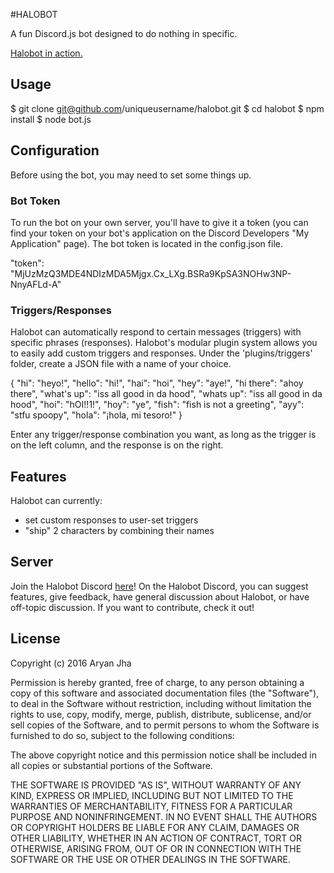 #HALOBOT

A fun Discord.js bot designed to do nothing in specific.

[Halobot in action.](http://i.imgur.com/DW4B66c.png)

## Usage

  $ git clone git@github.com/uniqueusername/halobot.git
  $ cd halobot
  $ npm install
  $ node bot.js

## Configuration

Before using the bot, you may need to set some things up.

### Bot Token

To run the bot on your own server, you'll have to give it a token (you can find your token on your bot's application on the Discord Developers "My Application" page).
The bot token is located in the config.json file.

  "token": "MjUzMzQ3MDE4NDIzMDA5Mjgx.Cx_LXg.BSRa9KpSA3NOHw3NP-NnyAFLd-A"

### Triggers/Responses

Halobot can automatically respond to certain messages (triggers) with specific phrases (responses). Halobot's modular plugin system allows you to easily add custom triggers and responses.
Under the 'plugins/triggers' folder, create a JSON file with a name of your choice.

  {
    "hi": "heyo!",
    "hello": "hi!",
    "hai": "hoi",
    "hey": "aye!",
    "hi there": "ahoy there",
    "what's up": "iss all good in da hood",
    "whats up": "iss all good in da hood",
    "hoi": "hOI!!1!",
    "hoy": "ye",
    "fish": "fish is not a greeting",
    "ayy": "stfu spoopy",
    "hola": "¡hola, mi tesoro!"
  }

Enter any trigger/response combination you want, as long as the trigger is on the left column, and the response is on the right.

## Features

Halobot can currently:
- set custom responses to user-set triggers
- "ship" 2 characters by combining their names

## Server

Join the Halobot Discord [here](https://discord.gg/dvnCCh7)!
On the Halobot Discord, you can suggest features, give feedback, have general discussion about Halobot, or have off-topic discussion.
If you want to contribute, check it out!

## License

Copyright (c) 2016 Aryan Jha

Permission is hereby granted, free of charge, to any person obtaining a copy of this software and associated documentation files (the "Software"), to deal in the Software without restriction, including without limitation the rights to use, copy, modify, merge, publish, distribute, sublicense, and/or sell copies of the Software, and to permit persons to whom the Software is furnished to do so, subject to the following conditions:

The above copyright notice and this permission notice shall be included in all copies or substantial portions of the Software.

THE SOFTWARE IS PROVIDED "AS IS", WITHOUT WARRANTY OF ANY KIND, EXPRESS OR IMPLIED, INCLUDING BUT NOT LIMITED TO THE WARRANTIES OF MERCHANTABILITY, FITNESS FOR A PARTICULAR PURPOSE AND NONINFRINGEMENT. IN NO EVENT SHALL THE AUTHORS OR COPYRIGHT HOLDERS BE LIABLE FOR ANY CLAIM, DAMAGES OR OTHER LIABILITY, WHETHER IN AN ACTION OF CONTRACT, TORT OR OTHERWISE, ARISING FROM, OUT OF OR IN CONNECTION WITH THE SOFTWARE OR THE USE OR OTHER DEALINGS IN THE SOFTWARE.
